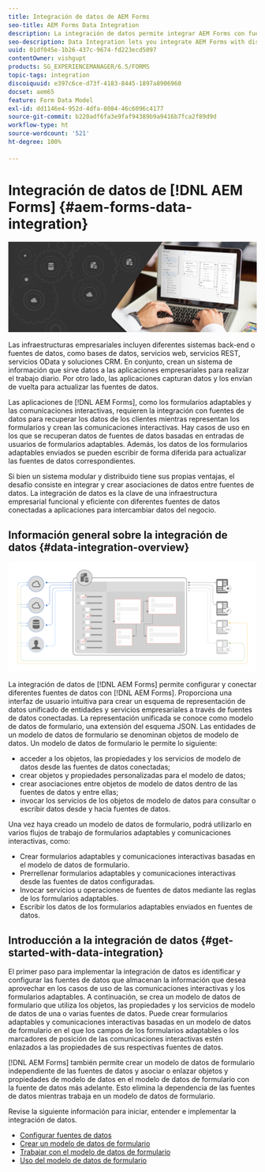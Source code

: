 ```yaml
---
title: Integración de datos de AEM Forms
seo-title: AEM Forms Data Integration
description: La integración de datos permite integrar AEM Forms con fuentes de datos dispares y crear un modelo de datos de formulario para crear y trabajar con formularios adaptables y comunicaciones interactivas.
seo-description: Data Integration lets you integrate AEM Forms with disparate data sources and create form data model to create and work with adaptive forms and interactive communications.
uuid: 01df045e-1b26-437c-9674-fd223ecd5097
contentOwner: vishgupt
products: SG_EXPERIENCEMANAGER/6.5/FORMS
topic-tags: integration
discoiquuid: e397c6ce-d73f-4183-8445-1897a8906960
docset: aem65
feature: Form Data Model
exl-id: dd1146e4-952d-4dfa-8084-46c6096c4177
source-git-commit: b220adf6fa3e9faf94389b9a9416b7fca2f89d9d
workflow-type: ht
source-wordcount: '521'
ht-degree: 100%

---
```


# Integración de datos de [!DNL AEM Forms] {#aem-forms-data-integration}

![](do-not-localize/data-integeration.png)

Las infraestructuras empresariales incluyen diferentes sistemas back-end o fuentes de datos, como bases de datos, servicios web, servicios REST, servicios OData y soluciones CRM. En conjunto, crean un sistema de información que sirve datos a las aplicaciones empresariales para realizar el trabajo diario. Por otro lado, las aplicaciones capturan datos y los envían de vuelta para actualizar las fuentes de datos.

Las aplicaciones de [!DNL AEM Forms], como los formularios adaptables y las comunicaciones interactivas, requieren la integración con fuentes de datos para recuperar los datos de los clientes mientras representan los formularios y crean las comunicaciones interactivas. Hay casos de uso en los que se recuperan datos de fuentes de datos basadas en entradas de usuarios de formularios adaptables. Además, los datos de los formularios adaptables enviados se pueden escribir de forma diferida para actualizar las fuentes de datos correspondientes.

Si bien un sistema modular y distribuido tiene sus propias ventajas, el desafío consiste en integrar y crear asociaciones de datos entre fuentes de datos. La integración de datos es la clave de una infraestructura empresarial funcional y eficiente con diferentes fuentes de datos conectadas a aplicaciones para intercambiar datos del negocio.

## Información general sobre la integración de datos {#data-integration-overview}

![aem-forms-data-integration](assets/aem-forms-data-integeration.png)

La integración de datos de [!DNL AEM Forms] permite configurar y conectar diferentes fuentes de datos con [!DNL AEM Forms]. Proporciona una interfaz de usuario intuitiva para crear un esquema de representación de datos unificado de entidades y servicios empresariales a través de fuentes de datos conectadas. La representación unificada se conoce como modelo de datos de formulario, una extensión del esquema JSON. Las entidades de un modelo de datos de formulario se denominan objetos de modelo de datos. Un modelo de datos de formulario le permite lo siguiente:

* acceder a los objetos, las propiedades y los servicios de modelo de datos desde las fuentes de datos conectadas;
* crear objetos y propiedades personalizadas para el modelo de datos;
* crear asociaciones entre objetos de modelo de datos dentro de las fuentes de datos y entre ellas;
* invocar los servicios de los objetos de modelo de datos para consultar o escribir datos desde y hacia fuentes de datos.

Una vez haya creado un modelo de datos de formulario, podrá utilizarlo en varios flujos de trabajo de formularios adaptables y comunicaciones interactivas, como:

* Crear formularios adaptables y comunicaciones interactivas basadas en el modelo de datos de formulario.
* Prerrellenar formularios adaptables y comunicaciones interactivas desde las fuentes de datos configuradas.
* Invocar servicios u operaciones de fuentes de datos mediante las reglas de los formularios adaptables.
* Escribir los datos de los formularios adaptables enviados en fuentes de datos.

## Introducción a la integración de datos {#get-started-with-data-integration}

El primer paso para implementar la integración de datos es identificar y configurar las fuentes de datos que almacenan la información que desea aprovechar en los casos de uso de las comunicaciones interactivas y los formularios adaptables. A continuación, se crea un modelo de datos de formulario que utiliza los objetos, las propiedades y los servicios de modelo de datos de una o varias fuentes de datos. Puede crear formularios adaptables y comunicaciones interactivas basadas en un modelo de datos de formulario en el que los campos de los formularios adaptables o los marcadores de posición de las comunicaciones interactivas estén enlazados a las propiedades de sus respectivas fuentes de datos.

[!DNL AEM Forms] también permite crear un modelo de datos de formulario independiente de las fuentes de datos y asociar o enlazar objetos y propiedades de modelo de datos en el modelo de datos de formulario con la fuente de datos más adelante. Esto elimina la dependencia de las fuentes de datos mientras trabaja en un modelo de datos de formulario.

Revise la siguiente información para iniciar, entender e implementar la integración de datos.

* [Configurar fuentes de datos](../../forms/using/configure-data-sources.md)
* [Crear un modelo de datos de formulario](../../forms/using/create-form-data-models.md)
* [Trabajar con el modelo de datos de formulario](../../forms/using/work-with-form-data-model.md)
* [Uso del modelo de datos de formulario](../../forms/using/using-form-data-model.md)
